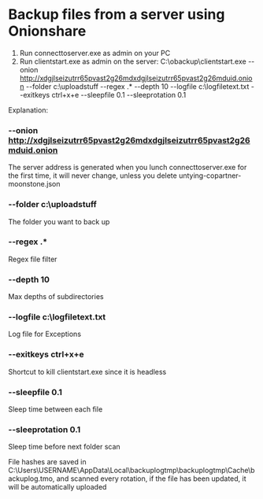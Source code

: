 # Backup files from a server using Onionshare

1) Run connecttoserver.exe as admin on your PC 
2) Run clientstart.exe as admin on the server:
C:\obackup\clientstart.exe --onion http://xdgjlseizutrr65pvast2g26mdxdgjlseizutrr65pvast2g26mduid.onion --folder c:\uploadstuff --regex .* --depth 10 --logfile c:\logfiletext.txt --exitkeys ctrl+x+e --sleepfile 0.1 --sleeprotation 0.1

Explanation: 

### --onion http://xdgjlseizutrr65pvast2g26mdxdgjlseizutrr65pvast2g26mduid.onion 

The server address is generated when you lunch connecttoserver.exe for the first time, it will never change, unless you delete untying-copartner-moonstone.json

### --folder c:\uploadstuff

The folder you want to back up
 
### --regex .*

Regex file filter 

### --depth 10

Max depths of subdirectories 

### --logfile c:\logfiletext.txt

Log file for Exceptions

### --exitkeys ctrl+x+e

Shortcut to kill clientstart.exe since it is headless

### --sleepfile 0.1 

Sleep time between each file 

### --sleeprotation 0.1

Sleep time before next folder scan 

File hashes are saved in C:\Users\USERNAME\AppData\Local\backuplogtmp\backuplogtmp\Cache\backuplog.tmo, and scanned every rotation, if the file has been updated, it will be automatically uploaded

